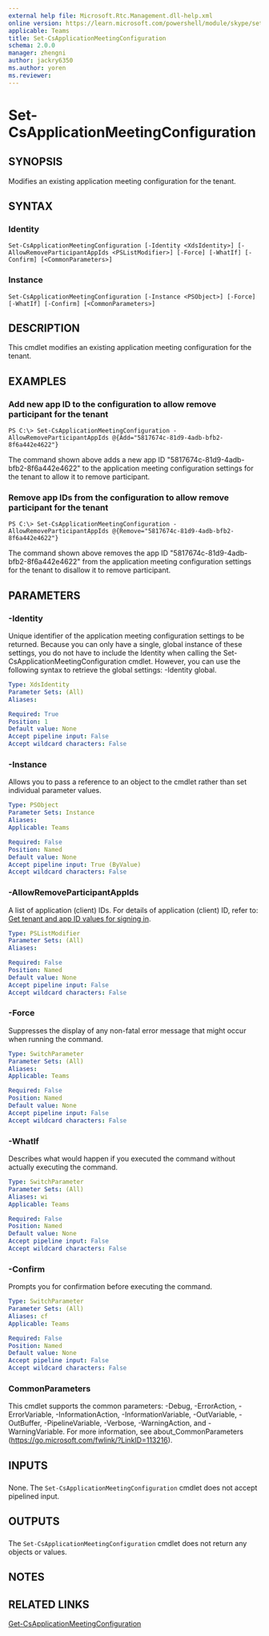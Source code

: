 ```yaml
---
external help file: Microsoft.Rtc.Management.dll-help.xml
online version: https://learn.microsoft.com/powershell/module/skype/set-CsApplicationMeetingConfiguration
applicable: Teams
title: Set-CsApplicationMeetingConfiguration
schema: 2.0.0
manager: zhengni
author: jackry6350
ms.author: yoren
ms.reviewer:
---
```


# Set-CsApplicationMeetingConfiguration

## SYNOPSIS

Modifies an existing application meeting configuration for the tenant.

## SYNTAX

### Identity

```
Set-CsApplicationMeetingConfiguration [-Identity <XdsIdentity>] [-AllowRemoveParticipantAppIds <PSListModifier>] [-Force] [-WhatIf] [-Confirm] [<CommonParameters>]
```

### Instance
```
Set-CsApplicationMeetingConfiguration [-Instance <PSObject>] [-Force] [-WhatIf] [-Confirm] [<CommonParameters>]
```

## DESCRIPTION

This cmdlet modifies an existing application meeting configuration for the tenant.

## EXAMPLES

### Add new app ID to the configuration to allow remove participant for the tenant

```
PS C:\> Set-CsApplicationMeetingConfiguration -AllowRemoveParticipantAppIds @{Add="5817674c-81d9-4adb-bfb2-8f6a442e4622"}
```

The command shown above adds a new app ID "5817674c-81d9-4adb-bfb2-8f6a442e4622" to the application meeting configuration settings for the tenant to allow it to remove participant.

### Remove app IDs from the configuration to allow remove participant for the tenant

```
PS C:\> Set-CsApplicationMeetingConfiguration -AllowRemoveParticipantAppIds @{Remove="5817674c-81d9-4adb-bfb2-8f6a442e4622"}
```

The command shown above removes the app ID "5817674c-81d9-4adb-bfb2-8f6a442e4622" from the application meeting configuration settings for the tenant to disallow it to remove participant.

## PARAMETERS

### -Identity

Unique identifier of the application meeting configuration settings to be returned.
Because you can only have a single, global instance of these settings, you do not have to include the Identity when calling the Set-CsApplicationMeetingConfiguration cmdlet.
However, you can use the following syntax to retrieve the global settings: -Identity global.

```yaml
Type: XdsIdentity
Parameter Sets: (All)
Aliases: 

Required: True
Position: 1
Default value: None
Accept pipeline input: False
Accept wildcard characters: False
```

### -Instance
Allows you to pass a reference to an object to the cmdlet rather than set individual parameter values.

```yaml
Type: PSObject
Parameter Sets: Instance
Aliases: 
Applicable: Teams

Required: False
Position: Named
Default value: None
Accept pipeline input: True (ByValue)
Accept wildcard characters: False
```

### -AllowRemoveParticipantAppIds

A list of application (client) IDs. For details of application (client) ID, refer to: [Get tenant and app ID values for signing in](https://learn.microsoft.com/azure/active-directory/develop/howto-create-service-principal-portal#get-tenant-and-app-id-values-for-signing-in).

```yaml
Type: PSListModifier
Parameter Sets: (All)
Aliases:

Required: False
Position: Named
Default value: None
Accept pipeline input: False
Accept wildcard characters: False
```

### -Force
Suppresses the display of any non-fatal error message that might occur when running the command.

```yaml
Type: SwitchParameter
Parameter Sets: (All)
Aliases: 
Applicable: Teams

Required: False
Position: Named
Default value: None
Accept pipeline input: False
Accept wildcard characters: False
```

### -WhatIf
Describes what would happen if you executed the command without actually executing the command.

```yaml
Type: SwitchParameter
Parameter Sets: (All)
Aliases: wi
Applicable: Teams

Required: False
Position: Named
Default value: None
Accept pipeline input: False
Accept wildcard characters: False
```

### -Confirm
Prompts you for confirmation before executing the command.

```yaml
Type: SwitchParameter
Parameter Sets: (All)
Aliases: cf
Applicable: Teams

Required: False
Position: Named
Default value: None
Accept pipeline input: False
Accept wildcard characters: False
```

### CommonParameters
This cmdlet supports the common parameters: -Debug, -ErrorAction, -ErrorVariable, -InformationAction, -InformationVariable, -OutVariable, -OutBuffer, -PipelineVariable, -Verbose, -WarningAction, and -WarningVariable. For more information, see about_CommonParameters (https://go.microsoft.com/fwlink/?LinkID=113216).

## INPUTS

###  
None.
The `Set-CsApplicationMeetingConfiguration` cmdlet does not accept pipelined input.

## OUTPUTS

###  
The `Set-CsApplicationMeetingConfiguration` cmdlet does not return any objects or values.

## NOTES

## RELATED LINKS

[Get-CsApplicationMeetingConfiguration](Get-CsApplicationMeetingConfiguration.md)
